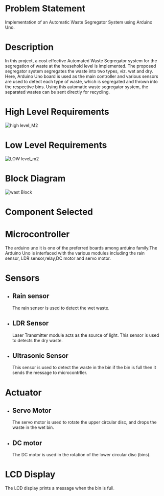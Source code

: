 # Problem Statement
Implementation of an Automatic Waste Segregator System using Arduino Uno.

# Description
In this project, a cost effective Automated Waste Segregator system for the segregation of waste at the household level is implemented. The proposed segregator system segregates the waste into two types, viz. wet and dry. Here, Arduino Uno board is used as the main controller and various sensors are used to detect each type of waste, which is segregated and thrown into the respective bins. Using this automatic waste segregator system, the separated wastes can be sent directly for recycling.

# High Level Requirements
![high level_M2](https://user-images.githubusercontent.com/98802184/155832865-7c3e4098-cb97-4ff5-8e7b-4674bae7f71c.PNG)

# Low Level Requirements 
![LOW level_m2](https://user-images.githubusercontent.com/98802184/155832866-1c50e8dc-9450-4474-85ac-898cfe2155a2.PNG)


# Block Diagram
![wast Block](https://user-images.githubusercontent.com/98802184/155349716-e694d0d0-4714-4b91-8a3f-64309bdeeba3.PNG)

# Component Selected
# Microcontroller
The arduino uno it is one of the preferred boards among arduino family.The Arduino Uno is interfaced with the various modules 
including the rain sensor, LDR sensor,relay,DC motor and servo motor. 

# Sensors
- ## Rain sensor
  The rain sensor is used to detect the wet waste.
 
- ## LDR Sensor
   Laser Transmitter module acts as the source of light. This sensor is used to detects the dry waste.
- ## Ultrasonic Sensor
  This sensor is used to detect the waste in the bin if the bin is full then it sends the message to microcontrller.
  
 
 # Actuator
 - ## Servo Motor
   The servo motor is used to rotate the upper circular disc, and drops the waste in the wet bin.
 - ## DC motor
   The DC motor is used in the  rotation of the lower circular disc (bins).
 
 # LCD Display
   The LCD display prints a message when the bin is full.


